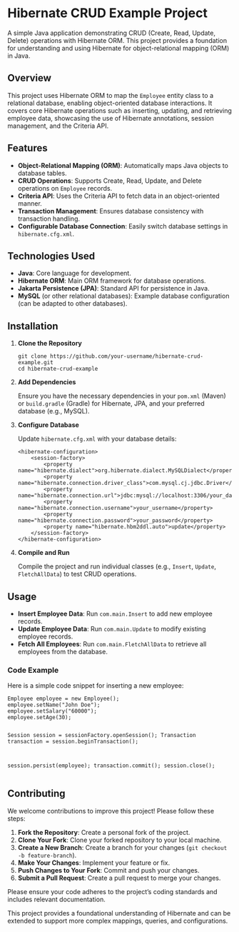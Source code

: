 <!DOCTYPE html>
<html lang="en">
<head>
    <meta charset="UTF-8">
    <meta name="viewport" content="width=device-width, initial-scale=1.0">
    <title>Hibernate CRUD Example Project</title>
</head>
<body>

<h1>Hibernate CRUD Example Project</h1>

<p>A simple Java application demonstrating CRUD (Create, Read, Update, Delete) operations with Hibernate ORM. This project provides a foundation for understanding and using Hibernate for object-relational mapping (ORM) in Java.</p>

<h2>Overview</h2>
<p>This project uses Hibernate ORM to map the <code>Employee</code> entity class to a relational database, enabling object-oriented database interactions. It covers core Hibernate operations such as inserting, updating, and retrieving employee data, showcasing the use of Hibernate annotations, session management, and the Criteria API.</p>

<h2>Features</h2>
<ul>
    <li><strong>Object-Relational Mapping (ORM)</strong>: Automatically maps Java objects to database tables.</li>
    <li><strong>CRUD Operations</strong>: Supports Create, Read, Update, and Delete operations on <code>Employee</code> records.</li>
    <li><strong>Criteria API</strong>: Uses the Criteria API to fetch data in an object-oriented manner.</li>
    <li><strong>Transaction Management</strong>: Ensures database consistency with transaction handling.</li>
    <li><strong>Configurable Database Connection</strong>: Easily switch database settings in <code>hibernate.cfg.xml</code>.</li>
</ul>

<h2>Technologies Used</h2>
<ul>
    <li><strong>Java</strong>: Core language for development.</li>
    <li><strong>Hibernate ORM</strong>: Main ORM framework for database operations.</li>
    <li><strong>Jakarta Persistence (JPA)</strong>: Standard API for persistence in Java.</li>
    <li><strong>MySQL</strong> (or other relational databases): Example database configuration (can be adapted to other databases).</li>
</ul>

<h2>Installation</h2>
<ol>
    <li><strong>Clone the Repository</strong>
        <pre><code>git clone https://github.com/your-username/hibernate-crud-example.git
cd hibernate-crud-example</code></pre>
    </li>
    <li><strong>Add Dependencies</strong>
        <p>Ensure you have the necessary dependencies in your <code>pom.xml</code> (Maven) or <code>build.gradle</code> (Gradle) for Hibernate, JPA, and your preferred database (e.g., MySQL).</p>
    </li>
    <li><strong>Configure Database</strong>
        <p>Update <code>hibernate.cfg.xml</code> with your database details:</p>
        <pre><code>&lt;hibernate-configuration&gt;
    &lt;session-factory&gt;
        &lt;property name="hibernate.dialect"&gt;org.hibernate.dialect.MySQLDialect&lt;/property&gt;
        &lt;property name="hibernate.connection.driver_class"&gt;com.mysql.cj.jdbc.Driver&lt;/property&gt;
        &lt;property name="hibernate.connection.url"&gt;jdbc:mysql://localhost:3306/your_database&lt;/property&gt;
        &lt;property name="hibernate.connection.username"&gt;your_username&lt;/property&gt;
        &lt;property name="hibernate.connection.password"&gt;your_password&lt;/property&gt;
        &lt;property name="hibernate.hbm2ddl.auto"&gt;update&lt;/property&gt;
    &lt;/session-factory&gt;
&lt;/hibernate-configuration&gt;
</code></pre>
    </li>
    <li><strong>Compile and Run</strong>
        <p>Compile the project and run individual classes (e.g., <code>Insert</code>, <code>Update</code>, <code>FletchAllData</code>) to test CRUD operations.</p>
    </li>
</ol>

<h2>Usage</h2>
<ul>
    <li><strong>Insert Employee Data</strong>: Run <code>com.main.Insert</code> to add new employee records.</li>
    <li><strong>Update Employee Data</strong>: Run <code>com.main.Update</code> to modify existing employee records.</li>
    <li><strong>Fetch All Employees</strong>: Run <code>com.main.FletchAllData</code> to retrieve all employees from the database.</li>
</ul>

<h3>Code Example</h3>
<p>Here is a simple code snippet for inserting a new employee:</p>
<pre><code>Employee employee = new Employee();
employee.setName("John Doe");
employee.setSalary("60000");
employee.setAge(30);

Session session = sessionFactory.openSession();
Transaction transaction = session.beginTransaction();

session.persist(employee);
transaction.commit();
session.close();
</code></pre>

<h2>Contributing</h2>
<p>We welcome contributions to improve this project! Please follow these steps:</p>
<ol>
    <li><strong>Fork the Repository</strong>: Create a personal fork of the project.</li>
    <li><strong>Clone Your Fork</strong>: Clone your forked repository to your local machine.</li>
    <li><strong>Create a New Branch</strong>: Create a branch for your changes (<code>git checkout -b feature-branch</code>).</li>
    <li><strong>Make Your Changes</strong>: Implement your feature or fix.</li>
    <li><strong>Push Changes to Your Fork</strong>: Commit and push your changes.</li>
    <li><strong>Submit a Pull Request</strong>: Create a pull request to merge your changes.</li>
</ol>

<p>Please ensure your code adheres to the project’s coding standards and includes relevant documentation.</p>

<p>This project provides a foundational understanding of Hibernate and can be extended to support more complex mappings, queries, and configurations.</p>

</body>
</html>
